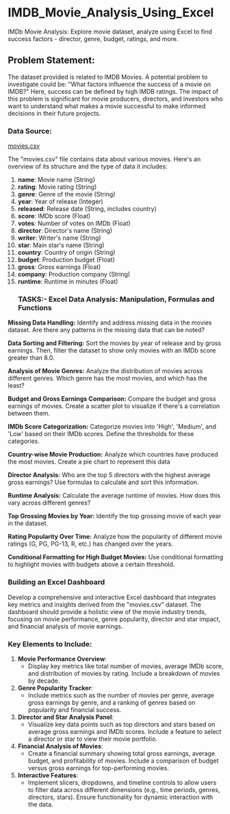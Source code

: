 # IMDB_Movie_Analysis_Using_Excel
IMDb Movie Analysis: Explore movie dataset, analyze using Excel to find success factors - director, genre, budget, ratings, and more.
## Problem Statement:
The dataset provided is related to IMDB Movies. A potential problem to investigate could be: "What factors influence the success of a movie on IMDB?" Here, success can be defined by high IMDB ratings. The impact of this problem is significant for movie producers, directors, and investors who want to understand what makes a movie successful to make informed decisions in their future projects.
### **Data Source:**

[movies.csv](https://prod-files-secure.s3.us-west-2.amazonaws.com/d1e1bc70-9ede-4c69-84fd-42c5605803a0/b6a256a5-ab42-4e44-a91a-c9ec379d5eef/movies.csv)

The "movies.csv" file contains data about various movies. Here's an overview of its structure and the type of data it includes:

1. **name**: Movie name (String)
2. **rating**: Movie rating (String)
3. **genre**: Genre of the movie (String)
4. **year**: Year of release (Integer)
5. **released**: Release date (String, includes country)
6. **score**: IMDb score (Float)
7. **votes**: Number of votes on IMDb (Float)
8. **director**: Director's name (String)
9. **writer**: Writer's name (String)
10. **star**: Main star's name (String)
11. **country**: Country of origin (String)
12. **budget**: Production budget (Float)
13. **gross**: Gross earnings (Float)
14. **company**: Production company (String)
15. **runtime**: Runtime in minutes (Float)
    ### **TASKS:- Excel Data Analysis: Manipulation, Formulas and Functions**

   **Missing Data Handling:** Identify and address missing data in the movies dataset. Are there any patterns in the missing data that can be noted?
   
   **Data Sorting and Filtering:** Sort the movies by year of release and by gross earnings. Then, filter the dataset to show only movies with an IMDb score greater than 8.0.
   
   **Analysis of Movie Genres:** Analyze the distribution of movies across different genres. Which genre has the most movies, and which has the least?
   
   **Budget and Gross Earnings Comparison:** Compare the budget and gross earnings of movies. Create a scatter plot to visualize if there's a correlation between them.
   
   **IMDb Score Categorization:** Categorize movies into 'High', 'Medium', and 'Low' based on their IMDb scores. Define the thresholds for these categories.
   
   **Country-wise Movie Production:** Analyze which countries have produced the most movies. Create a pie chart to represent this data
   
   **Director Analysis:** Who are the top 5 directors with the highest average gross earnings? Use formulas to calculate and sort this information.
   
   **Runtime Analysis:** Calculate the average runtime of movies. How does this vary across different genres?
   
   **Top Grossing Movies by Year:** Identify the top grossing movie of each year in the dataset.
   
   **Rating Popularity Over Time:** Analyze how the popularity of different movie ratings (G, PG, PG-13, R, etc.) has changed over the years.
   
   **Conditional Formatting for High Budget Movies:** Use conditional formatting to highlight movies with budgets above a certain threshold.
   ### **Building an Excel Dashboard**

Develop a comprehensive and interactive Excel dashboard that integrates key metrics and insights derived from the "movies.csv" dataset. The dashboard should provide a holistic view of the movie industry trends, focusing on movie performance, genre popularity, director and star impact, and financial analysis of movie earnings.

### **Key Elements to Include:**

1. **Movie Performance Overview**:
    - Display key metrics like total number of movies, average IMDb score, and distribution of movies by rating. Include a breakdown of movies by decade.
2. **Genre Popularity Tracker**:
    - Include metrics such as the number of movies per genre, average gross earnings by genre, and a ranking of genres based on popularity and financial success.
3. **Director and Star Analysis Panel**:
    - Visualize key data points such as top directors and stars based on average gross earnings and IMDb scores. Include a feature to select a director or star to view their movie portfolio.
4. **Financial Analysis of Movies**:
    - Create a financial summary showing total gross earnings, average budget, and profitability of movies. Include a comparison of budget versus gross earnings for top-performing movies.
5. **Interactive Features**:
    - Implement slicers, dropdowns, and timeline controls to allow users to filter data across different dimensions (e.g., time periods, genres, directors, stars). Ensure functionality for dynamic interaction with the data.

